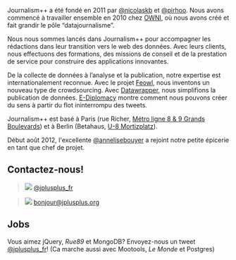 Journalism++ a été fondé en 2011 par [@nicolaskb](http://twitter.com/nicolaskb/) et [@pirhoo](http://twitter.com/pirhoo/). Nous avons commencé à travailler ensemble en 2010 chez [OWNI](http://www.owni.fr), où nous avons créé et fait grandir le pôle “datajournalisme”.

Nous nous sommes lancés dans Journalism++ pour accompagner les rédactions dans leur transition vers le web des données. Avec leurs clients, nous effectuons des formations, des missions de conseil et de la prestation de service pour construire des applications innovantes.

De la collecte de données à l’analyse et la publication, notre expertise est internationalement reconnue. Avec le projet [Feowl](http://www.feowl.com/comingsoon/), nous inventons un nouveau type de crowdsourcing. Avec [Datawrapper](http://datawrapper.de/), nous simplifions la publication de données. [E-Diplomacy](http://ediplomacy.afp.com/) montre comment nous pouvons créer du sens à partir du flot ininterrompu des tweets.

Journalism++ est basé à Paris (rue Richer, [Métro ligne 8 & 9 Grands Boulevards](http://www.openstreetmap.org/?lat=48.870802&lon=2.349014&zoom=18&layers=M)) et à Berlin (Betahaus, [U-8 Mortizplatz](http://www.openstreetmap.org/?lat=52.503712&lon=13.410758&zoom=18&layers=M)).

Début août 2012, l'excellente [@annelisebouyer](https://twitter.com/annelisebouyer) a rejoint notre petite épicerie en tant que chef de projet.


## Contactez-nous!




> 

> 
> ![](http://oeildupirate.com/jplusplus/files/iconmonstr-twitter-5-icon.png) [@jplusplus_fr](http://twitter.com/jplusplus_fr)
> 
> 


> 
> ![](http://oeildupirate.com/jplusplus/files/iconmonstr-email-10-icon.png) bonjour@jplusplus.org
> 
> 





## Jobs


Vous aimez jQuery, _Rue89_ et MongoDB? Envoyez-nous un tweet [@jplusplus_fr](https://twitter.com/jplusplus_fr)! (Ca marche aussi avec Mootools, _Le Monde_ et Postgres)


